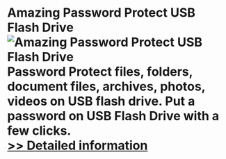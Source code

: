 # Amazing Password Protect USB Flash Drive<br />![Amazing Password Protect USB Flash Drive](https://mycommerce.akamaized.net/api/pimages/P300860092/BIG/300860092.PNG)<br />Password Protect files, folders, document files, archives, photos, videos on USB flash drive. Put a password on USB Flash Drive with a few clicks.<br />[>> Detailed information](https://secure.shareit.com/shareit/product.html?productid=300860092&affiliateid=200057808)